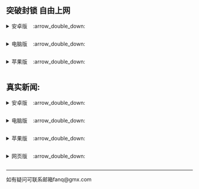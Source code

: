 <h2>
</a><strong>突破封锁 自由上网</strong>
</h2>
<p><details><summary>安卓版</a>&nbsp;&nbsp;&nbsp;&nbsp;:arrow_double_down:</p></summary>
<p>&nbsp;&nbsp;&nbsp;&nbsp;&nbsp;&nbsp;&nbsp;&nbsp;&nbsp;&nbsp;<a href="https://gitlab.com/truth5/rj/-/raw/master/um5.4.apk">无界 </a></p>
<p>&nbsp;&nbsp;&nbsp;&nbsp;&nbsp;&nbsp;&nbsp;&nbsp;&nbsp;&nbsp;<a href="https://gitlab.com/truth5/rj/-/raw/master/vpn2.3.0.apk">无界VPN版 </a></p>
<p>&nbsp;&nbsp;&nbsp;&nbsp;&nbsp;&nbsp;&nbsp;&nbsp;&nbsp;&nbsp;<a href="https://gitlab.com/truth5/rj/-/raw/master/fgvpn1.3.apk">自由门 </a></p>
<p>&nbsp;&nbsp;&nbsp;&nbsp;&nbsp;&nbsp;&nbsp;&nbsp;&nbsp;&nbsp;<a href="https://gitlab.com/truth5/rj/-/raw/master/PsiphonAndroid230530.apk">赛风 </a></p>
</details>

<p><details><summary>电脑版</a>&nbsp;&nbsp;&nbsp;&nbsp;:arrow_double_down:</p></summary>
<p>&nbsp;&nbsp;&nbsp;&nbsp;&nbsp;&nbsp;&nbsp;&nbsp;&nbsp;&nbsp;<a href="https://gitlab.com/truth5/rj/-/raw/master/u2132.zip">无界 </a></p>
<p>&nbsp;&nbsp;&nbsp;&nbsp;&nbsp;&nbsp;&nbsp;&nbsp;&nbsp;&nbsp;<a href="https://gitlab.com/truth5/rj/-/raw/master/fg799p.zip">自由门 </a></p>
<p>&nbsp;&nbsp;&nbsp;&nbsp;&nbsp;&nbsp;&nbsp;&nbsp;&nbsp;&nbsp;<a href="https://gitlab.com/truth5/rj/-/raw/master/psiphon230530.zip">赛风 </a></p>
</details>

<p><details><summary>苹果版</a>&nbsp;&nbsp;&nbsp;&nbsp;:arrow_double_down:</p></summary>
<p>&nbsp;&nbsp;&nbsp;&nbsp;&nbsp;&nbsp;&nbsp;&nbsp;&nbsp;&nbsp;<a href="https://github.com/wujieliulan/forum#%E8%8B%B9%E6%9E%9C%E7%89%88-%E6%97%A0%E7%95%8Cvpn-101-%E6%94%AF%E6%8C%81-iphone-5s-%E4%BB%A5%E4%B8%8A">无界 </a></p>
<p>&nbsp;&nbsp;&nbsp;&nbsp;&nbsp;&nbsp;&nbsp;&nbsp;&nbsp;&nbsp;<a href="https://itunes.apple.com/us/app/psiphon/id1276263909?ls=1&mt=8">赛风 </a></p>
<p>&nbsp;&nbsp;&nbsp;&nbsp;&nbsp;&nbsp;&nbsp;&nbsp;&nbsp;&nbsp;<a href="https://itunes.apple.com/us/app/psiphon-browser/id1193362444?ls=1&mt=8">赛风浏览器 </a></p>
</details>
<h2>
</a><strong>真实新闻:</strong>
</h2>
<p><details><summary>安卓版</a>&nbsp;&nbsp;&nbsp;&nbsp;:arrow_double_down:</p></summary>
<p>&nbsp;&nbsp;&nbsp;&nbsp;&nbsp;&nbsp;&nbsp;&nbsp;&nbsp;&nbsp;<a href="https://gitlab.com/truth5/rj/-/raw/master/szmj_v6.5.apk">神州明见 </a></p>
<p>&nbsp;&nbsp;&nbsp;&nbsp;&nbsp;&nbsp;&nbsp;&nbsp;&nbsp;&nbsp;<a href="https://gitlab.com/truth5/rj/-/raw/master/szmjtv_v6.5.apk">神州TV版 </a></p>
<p>&nbsp;&nbsp;&nbsp;&nbsp;&nbsp;&nbsp;&nbsp;&nbsp;&nbsp;&nbsp;<a href="https://gitlab.com/truth5/rj/-/raw/master/td-sj.zip">退党中心 </a></p>
<p>&nbsp;&nbsp;&nbsp;&nbsp;&nbsp;&nbsp;&nbsp;&nbsp;&nbsp;&nbsp;<a href="https://github.com/fqcdn/fq/releases/download/v1.0.0/fq.apk">大纪元 </a></p>
</details>

<p><details><summary>电脑版</a>&nbsp;&nbsp;&nbsp;&nbsp;:arrow_double_down:</p></summary>
<p>&nbsp;&nbsp;&nbsp;&nbsp;&nbsp;&nbsp;&nbsp;&nbsp;&nbsp;&nbsp;<a href="https://github.com/truth5/rj/releases/download/td/td-pc.zip">退党中心 </a></p>
<p>&nbsp;&nbsp;&nbsp;&nbsp;&nbsp;&nbsp;&nbsp;&nbsp;&nbsp;&nbsp;<a href="https://github.com/fqcdn/fq/releases/download/v1.0.0/epoch_access-1.0.1-win32.zip">大纪元 </a></p>
</details>

<p><details><summary>苹果版</a>&nbsp;&nbsp;&nbsp;&nbsp;:arrow_double_down:</p></summary>
<p>&nbsp;&nbsp;&nbsp;&nbsp;&nbsp;&nbsp;&nbsp;&nbsp;&nbsp;&nbsp;<a href="https://github.com/truth5/td-ios">退党中心 </a></p>
<p>&nbsp;&nbsp;&nbsp;&nbsp;&nbsp;&nbsp;&nbsp;&nbsp;&nbsp;&nbsp;<a href="https://apps.apple.com/us/app/soh/id830022184?ign-mpt=uo%3D4">希望之声 </a></p>
</details>

<p><details><summary>网页版</a>&nbsp;&nbsp;&nbsp;&nbsp;:arrow_double_down:</p></summary>
<p>&nbsp;&nbsp;&nbsp;&nbsp;&nbsp;&nbsp;&nbsp;&nbsp;&nbsp;&nbsp;<a href="https://github.com/uuu3/u/blob/master/u.md?oypvo#1">新闻热点 </a></p>
<p>&nbsp;&nbsp;&nbsp;&nbsp;&nbsp;&nbsp;&nbsp;&nbsp;&nbsp;&nbsp;<a href="https://gitlab.com/truth5/rj/-/raw/master/web2.0.zip">神州明见 </a></p>
</details>


<hr>
<p>如有疑问可联系邮箱fanq@gmx.com</p>
